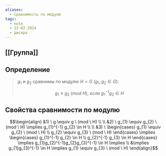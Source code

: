 ```yaml
---
aliases:
  - Сравнимость по модулю
tags:
  - note
  - 22-02-2024
  - дискра
---
```


## [[Группа]]

## Определение

> $g_{1}$ и $g_{2}$ сравнимы по модулю $H < G$ ($g_{1}, g_{2} \in G$):
> 
> $$g_{1} \equiv g_{2} \ (mod \ H), \ если \ g_{1}^{-1}g_{2} \in H$$

## Свойства сравнимости по модулю

$$\begin{align}
&1) \ g \equiv g \ (mod \ H) \\
\\
&2) \ g_{1} \equiv g_{2} \ (mod \ H) \implies g_{1}^{-1} g_{2} \in H \\
\\
&3) \ \begin{cases}
g_{1} \equiv g_{2} \ (mod \ H) \\
g_{2} \equiv g_{3} \ (mod \ H)
\end{cases} \implies \begin{cases}
g_{1}^{-1} g_{2} \in H \\
g_{2}^{-1} g_{3} \in H
\end{cases} \implies g_{1}g_{2}^{-1}g_{2}g_{3}^{-1} \in H \implies \\
&\implies g_{1}g_{3}^{-1} \in H \implies g_{1} \equiv g_{3} \ (mod \ H)
\end{align}$$
